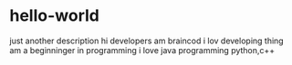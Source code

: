 # hello-world
just another description
hi developers 
am braincod i lov developing thing am a beginninger in programming i love java programming
python,c++

